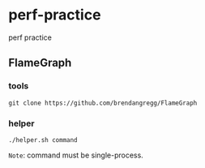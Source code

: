 # perf-practice
perf practice

## FlameGraph

### tools
```
git clone https://github.com/brendangregg/FlameGraph
```

### helper
```shell
./helper.sh command
```

`Note`: command must be single-process.
